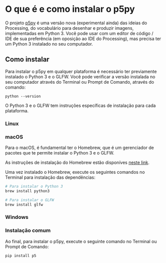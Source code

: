 # O que é e como instalar o p5py

O projeto [p5py](https://github.com/p5py/p5) é uma versão nova (experimental ainda) das ideias do Processing, do vocabulário para desenhar e produzir imagens, implementadas em Python 3. Você pode usar com um editor de código / IDE de sua preferência (em oposição ao IDE do Processing), mas precisa ter um Python 3 instalado no seu computador.

## Como instalar

Para instalar o p5py em qualquer plataforma é necessário ter previamente instalado o Python 3 e o GLFW. Você pode verificar a versão instalada no seu computador através do Terminal ou Prompt de Comando, através do comando:

```
python --version
```

O Python 3 e o GLFW tem instruções específicas de instalação para cada plataforma.

### Linux

### macOS

Para o macOS, é fundamental ter o Homebrew, que é um gerenciador de pacotes que te permite instalar o Python 3 e o GLFW.

As instruções de instalação do Homebrew estão disponíves [neste link](https://brew.sh/index_pt-br).

Uma vez instalado o Homebrew, execute os seguintes comandos no Terminal para instalação das dependências:

```sh
# Para instalar o Python 3
brew install python3

# Para instalar o GLFW
brew install glfw
```
 

### Windows


### Instalação comum

Ao final, para instalar o p5py, execute o seguinte comando no Terminal ou Prompt de Comando: 

```
pip install p5
```
 
